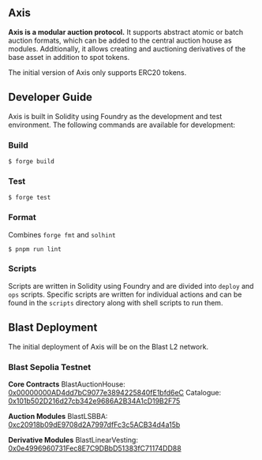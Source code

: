 ## Axis

**Axis is a modular auction protocol.** It supports abstract atomic or batch auction formats, which can be added to the central auction house as modules. Additionally, it allows creating and auctioning derivatives of the base asset in addition to spot tokens. 

The initial version of Axis only supports ERC20 tokens.


## Developer Guide

Axis is built in Solidity using Foundry as the development and test environment. The following commands are available for development:

### Build

```shell
$ forge build
```

### Test

```shell
$ forge test
```

### Format

Combines `forge fmt` and `solhint`

```shell
$ pnpm run lint
```
### Scripts

Scripts are written in Solidity using Foundry and are divided into `deploy` and `ops` scripts. Specific scripts are written for individual actions and can be found in the `scripts` directory along with shell scripts to run them.

## Blast Deployment

The initial deployment of Axis will be on the Blast L2 network.

### Blast Sepolia Testnet

**Core Contracts**
BlastAuctionHouse: [0x00000000AD4dd7bC9077e3894225840fE1bfd6eC](https://testnet.blastscan.io/address/0x00000000AD4dd7bC9077e3894225840fE1bfd6eC)
Catalogue: [0x101b502D216d27cb342e9686A2B34A1cD19B2F75](https://testnet.blastscan.io/address/0x101b502D216d27cb342e9686A2B34A1cD19B2F75)

**Auction Modules**
BlastLSBBA: [0xc20918b09dE9708d2A7997dfFc3c5ACB34d4a15b](https://testnet.blastscan.io/address/0xc20918b09dE9708d2A7997dfFc3c5ACB34d4a15b)

**Derivative Modules**
BlastLinearVesting: [0x0e4996960731Fec8E7C9DBbD51383fC71174DD88](https://testnet.blastscan.io/address/0x0e4996960731Fec8E7C9DBbD51383fC71174DD88)